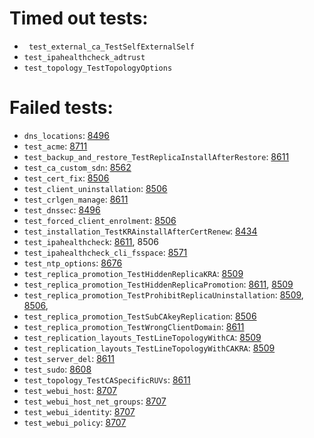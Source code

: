 # Timed out tests:
- ` test_external_ca_TestSelfExternalSelf` 
- `test_ipahealthcheck_adtrust` 
- `test_topology_TestTopologyOptions`

# Failed tests:
- `dns_locations`: [8496](https://pagure.io/freeipa/issue/8496)
- `test_acme`: [8711](https://pagure.io/freeipa/issue/8711)
- `test_backup_and_restore_TestReplicaInstallAfterRestore`: [8611](https://pagure.io/freeipa/issue/8611)
- `test_ca_custom_sdn`: [8562](https://pagure.io/freeipa/issue/8562)
- `test_cert_fix`: [8506](https://pagure.io/freeipa/issue/8506)
- `test_client_uninstallation`: [8506](https://pagure.io/freeipa/issue/8506)
- `test_crlgen_manage`: [8611](https://pagure.io/freeipa/issue/8611)
- `test_dnssec`: [8496](https://pagure.io/freeipa/issue/8496)
- `test_forced_client_enrolment`: [8506](https://pagure.io/freeipa/issue/8506)
- `test_installation_TestKRAinstallAfterCertRenew`: [8434](https://pagure.io/freeipa/issue/8434)
- `test_ipahealthcheck`: [8611](https://pagure.io/freeipa/issue/8611), 8506
- `test_ipahealthcheck_cli_fsspace`: [8571](https://pagure.io/freeipa/issue/8571)
- `test_ntp_options`: [8676](https://pagure.io/freeipa/issue/8676)
- `test_replica_promotion_TestHiddenReplicaKRA`: [8509](https://pagure.io/freeipa/issue/8509)
- `test_replica_promotion_TestHiddenReplicaPromotion`: [8611](https://pagure.io/freeipa/issue/8611), [8509](https://pagure.io/freeipa/issue/8509)
- `test_replica_promotion_TestProhibitReplicaUninstallation`: [8509](https://pagure.io/freeipa/issue/8509), [8506](https://pagure.io/freeipa/issue/8506),
- `test_replica_promotion_TestSubCAkeyReplication`: [8506](https://pagure.io/freeipa/issue/8506)
- `test_replica_promotion_TestWrongClientDomain`: [8611](https://pagure.io/freeipa/issue/8611)
- `test_replication_layouts_TestLineTopologyWithCA`: [8509](https://pagure.io/freeipa/issue/8509)
- `test_replication_layouts_TestLineTopologyWithCAKRA`: [8509](https://pagure.io/freeipa/issue/8509)
- `test_server_del`: [8611](https://pagure.io/freeipa/issue/8611)
- `test_sudo`: [8608](https://pagure.io/freeipa/issue/8608)
- `test_topology_TestCASpecificRUVs`: [8611](https://pagure.io/freeipa/issue/8611)
- `test_webui_host`: [8707](https://pagure.io/freeipa/issue/8707)
- `test_webui_host_net_groups`: [8707](https://pagure.io/freeipa/issue/8707)
- `test_webui_identity`: [8707](https://pagure.io/freeipa/issue/8707)
- `test_webui_policy`: [8707](https://pagure.io/freeipa/issue/8707)

